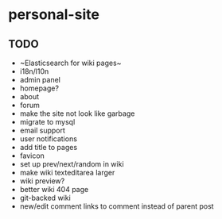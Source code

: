 # personal-site

## TODO
- ~Elasticsearch for wiki pages~
- i18n/l10n
- admin panel
- homepage?
- about
- forum
- make the site not look like garbage
- migrate to mysql
- email support
- user notifications
- add title to pages
- favicon
- set up prev/next/random in wiki
- make wiki texteditarea larger
- wiki preview?
- better wiki 404 page
- git-backed wiki
- new/edit comment links to comment instead of parent post
